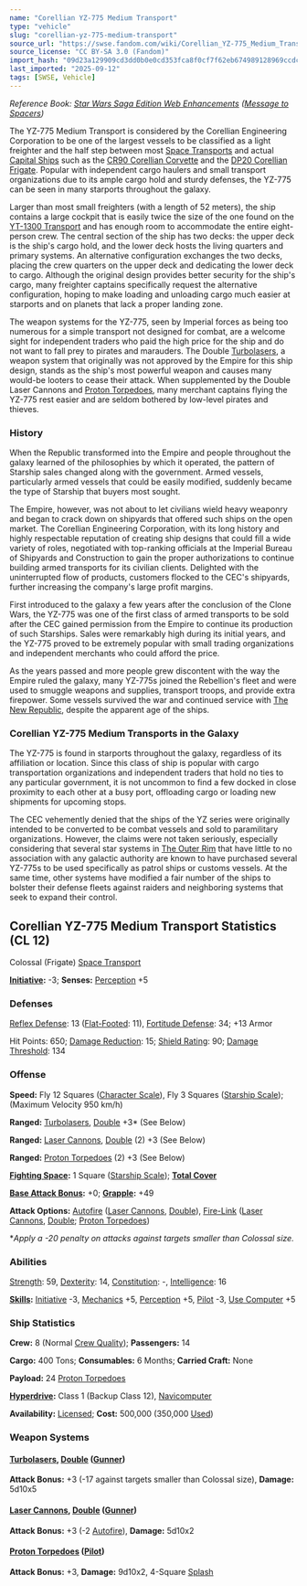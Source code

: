 ```yaml
---
name: "Corellian YZ-775 Medium Transport"
type: "vehicle"
slug: "corellian-yz-775-medium-transport"
source_url: "https://swse.fandom.com/wiki/Corellian_YZ-775_Medium_Transport"
source_license: "CC BY-SA 3.0 (Fandom)"
import_hash: "09d23a129909cd3dd0b0e0cd353fca8f0cf7f62eb674989128969ccdcb7358e7"
last_imported: "2025-09-12"
tags: [SWSE, Vehicle]
---
```

*Reference Book: [Star Wars Saga Edition Web Enhancements](https://swse.fandom.com/wiki/Star_Wars_Saga_Edition_Web_Enhancements) ([Message to Spacers](https://swse.fandom.com/wiki/Message_to_Spacers))*

The YZ-775 Medium Transport is considered by the Corellian Engineering Corporation to be one of the largest vessels to be classified as a light freighter and the half step between most [Space Transports](https://swse.fandom.com/wiki/Space_Transports) and actual [Capital Ships](https://swse.fandom.com/wiki/Capital_Ships) such as the [CR90 Corellian Corvette](https://swse.fandom.com/wiki/CR90_Corellian_Corvette) and the [DP20 Corellian Frigate](https://swse.fandom.com/wiki/DP20_Corellian_Frigate). Popular with independent cargo haulers and small transport organizations due to its ample cargo hold and sturdy defenses, the YZ-775 can be seen in many starports throughout the galaxy.

Larger than most small freighters (with a length of 52 meters), the ship contains a large cockpit that is easily twice the size of the one found on the [YT-1300 Transport](https://swse.fandom.com/wiki/YT-1300_Transport) and has enough room to accommodate the entire eight-person crew. The central section of the ship has two decks: the upper deck is the ship's cargo hold, and the lower deck hosts the living quarters and primary systems. An alternative configuration exchanges the two decks, placing the crew quarters on the upper deck and dedicating the lower deck to cargo. Although the original design provides better security for the ship's cargo, many freighter captains specifically request the alternative configuration, hoping to make loading and unloading cargo much easier at starports and on planets that lack a proper landing zone.

The weapon systems for the YZ-775, seen by Imperial forces as being too numerous for a simple transport not designed for combat, are a welcome sight for independent traders who paid the high price for the ship and do not want to fall prey to pirates and marauders. The Double [Turbolasers](https://swse.fandom.com/wiki/Turbolasers), a weapon system that originally was not approved by the Empire for this ship design, stands as the ship's most powerful weapon and causes many would-be looters to cease their attack. When supplemented by the Double Laser Cannons and [Proton Torpedoes](https://swse.fandom.com/wiki/Proton_Torpedoes), many merchant captains flying the YZ-775 rest easier and are seldom bothered by low-level pirates and thieves.

### History
When the Republic transformed into the Empire and people throughout the galaxy learned of the philosophies by which it operated, the pattern of Starship sales changed along with the government. Armed vessels, particularly armed vessels that could be easily modified, suddenly became the type of Starship that buyers most sought.

The Empire, however, was not about to let civilians wield heavy weaponry and began to crack down on shipyards that offered such ships on the open market. The Corellian Engineering Corporation, with its long history and highly respectable reputation of creating ship designs that could fill a wide variety of roles, negotiated with top-ranking officials at the Imperial Bureau of Shipyards and Construction to gain the proper authorizations to continue building armed transports for its civilian clients. Delighted with the uninterrupted flow of products, customers flocked to the CEC's shipyards, further increasing the company's large profit margins.

First introduced to the galaxy a few years after the conclusion of the Clone Wars, the YZ-775 was one of the first class of armed transports to be sold after the CEC gained permission from the Empire to continue its production of such Starships. Sales were remarkably high during its initial years, and the YZ-775 proved to be extremely popular with small trading organizations and independent merchants who could afford the price.

As the years passed and more people grew discontent with the way the Empire ruled the galaxy, many YZ-775s joined the Rebellion's fleet and were used to smuggle weapons and supplies, transport troops, and provide extra firepower. Some vessels survived the war and continued service with [The New Republic](https://swse.fandom.com/wiki/The_New_Republic), despite the apparent age of the ships.

### Corellian YZ-775 Medium Transports in the Galaxy
The YZ-775 is found in starports throughout the galaxy, regardless of its affiliation or location. Since this class of ship is popular with cargo transportation organizations and independent traders that hold no ties to any particular government, it is not uncommon to find a few docked in close proximity to each other at a busy port, offloading cargo or loading new shipments for upcoming stops.

The CEC vehemently denied that the ships of the YZ series were originally intended to be converted to be combat vessels and sold to paramilitary organizations. However, the claims were not taken seriously, especially considering that several star systems in [The Outer Rim](https://swse.fandom.com/wiki/The_Outer_Rim) that have little to no association with any galactic authority are known to have purchased several YZ-775s to be used specifically as patrol ships or customs vessels. At the same time, other systems have modified a fair number of the ships to bolster their defense fleets against raiders and neighboring systems that seek to expand their control.

## Corellian YZ-775 Medium Transport Statistics (CL 12)
Colossal (Frigate) [Space Transport](https://swse.fandom.com/wiki/Space_Transport)

**[Initiative](https://swse.fandom.com/wiki/Initiative):** -3; **Senses:** [Perception](https://swse.fandom.com/wiki/Perception) +5
### Defenses
[Reflex Defense](https://swse.fandom.com/wiki/Reflex_Defense_(Vehicles)): 13 ([Flat-Footed](https://swse.fandom.com/wiki/Flat-Footed): 11), [Fortitude Defense](https://swse.fandom.com/wiki/Fortitude_Defense_(Vehicles)): 34; +13 Armor

Hit Points: 650; [Damage Reduction](https://swse.fandom.com/wiki/Damage_Reduction): 15; [Shield Rating](https://swse.fandom.com/wiki/Shield_Rating): 90; [Damage Threshold](https://swse.fandom.com/wiki/Damage_Threshold_(Vehicles)): 134
### Offense
**Speed:** Fly 12 Squares ([Character Scale](https://swse.fandom.com/wiki/Character_Scale)), Fly 3 Squares ([Starship Scale](https://swse.fandom.com/wiki/Starship_Scale)); (Maximum Velocity 950 km/h)

**Ranged:** [Turbolasers](https://swse.fandom.com/wiki/Turbolasers), [Double](https://swse.fandom.com/wiki/Double) +3* (See Below)

**Ranged:** [Laser Cannons](https://swse.fandom.com/wiki/Laser_Cannons), [Double](https://swse.fandom.com/wiki/Double) (2) +3 (See Below)

**Ranged:** [Proton Torpedoes](https://swse.fandom.com/wiki/Proton_Torpedoes) (2) +3 (See Below)

**[Fighting Space](https://swse.fandom.com/wiki/Fighting_Space):** 1 Square ([Starship Scale](https://swse.fandom.com/wiki/Starship_Scale)); **[Total Cover](https://swse.fandom.com/wiki/Total_Cover)**

**[Base Attack Bonus](https://swse.fandom.com/wiki/Base_Attack_Bonus):** +0; **[Grapple](https://swse.fandom.com/wiki/Grapple):** +49

**Attack Options:** [Autofire](https://swse.fandom.com/wiki/Autofire_(Vehicle_Combat)) ([Laser Cannons](https://swse.fandom.com/wiki/Laser_Cannons), [Double](https://swse.fandom.com/wiki/Double)), [Fire-Link](https://swse.fandom.com/wiki/Fire-Link) ([Laser Cannons](https://swse.fandom.com/wiki/Laser_Cannons), [Double](https://swse.fandom.com/wiki/Double); [Proton Torpedoes](https://swse.fandom.com/wiki/Proton_Torpedoes))

**Apply a -20 penalty on attacks against targets smaller than Colossal size.*
### Abilities
[Strength](https://swse.fandom.com/wiki/Strength): 59, [Dexterity](https://swse.fandom.com/wiki/Dexterity): 14, [Constitution](https://swse.fandom.com/wiki/Constitution): -, [Intelligence](https://swse.fandom.com/wiki/Intelligence): 16

**[Skills](https://swse.fandom.com/wiki/Skills):** [Initiative](https://swse.fandom.com/wiki/Initiative) -3, [Mechanics](https://swse.fandom.com/wiki/Mechanics) +5, [Perception](https://swse.fandom.com/wiki/Perception) +5, [Pilot](https://swse.fandom.com/wiki/Pilot) -3, [Use Computer](https://swse.fandom.com/wiki/Use_Computer) +5
### Ship Statistics
**Crew:** 8 (Normal [Crew Quality](https://swse.fandom.com/wiki/Crew_Quality)); **Passengers:** 14

**Cargo:** 400 Tons; **Consumables:** 6 Months; **Carried Craft:** None

**Payload:** 24 [Proton Torpedoes](https://swse.fandom.com/wiki/Proton_Torpedoes)

**[Hyperdrive](https://swse.fandom.com/wiki/Hyperdrive):** Class 1 (Backup Class 12), [Navicomputer](https://swse.fandom.com/wiki/Navicomputer)

**Availability:** [Licensed](https://swse.fandom.com/wiki/Licensed); **Cost:** 500,000 (350,000 [Used](https://swse.fandom.com/wiki/Used))
### Weapon Systems
#### **[Turbolasers](https://swse.fandom.com/wiki/Turbolasers), [Double](https://swse.fandom.com/wiki/Double) ([Gunner](https://swse.fandom.com/wiki/Gunner))**
**Attack Bonus:** +3 (-17 against targets smaller than Colossal size), **Damage:** 5d10x5
#### **[Laser Cannons](https://swse.fandom.com/wiki/Laser_Cannons), [Double](https://swse.fandom.com/wiki/Double) ([Gunner](https://swse.fandom.com/wiki/Gunner))**
**Attack Bonus:** +3 (-2 [Autofire](https://swse.fandom.com/wiki/Autofire_(Vehicle_Combat))), **Damage:** 5d10x2
#### **[Proton Torpedoes](https://swse.fandom.com/wiki/Proton_Torpedoes) ([Pilot](https://swse.fandom.com/wiki/Pilot_(Vehicle_Combat)))**
**Attack Bonus:** +3, **Damage:** 9d10x2, 4-Square [Splash](https://swse.fandom.com/wiki/Splash)